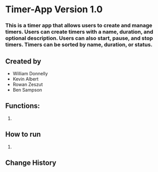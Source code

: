 # Timer-App Version 1.0

### This is a timer app that allows users to create and manage timers. Users can create timers with a name, duration, and optional description. Users can also start, pause, and stop timers. Timers can be sorted by name, duration, or status.

## Created by
- William Donnelly
- Kevin Albert
- Rowan Zeszut
- Ben Sampson

## Functions:
1. 
## How to run
1. 
## Change History